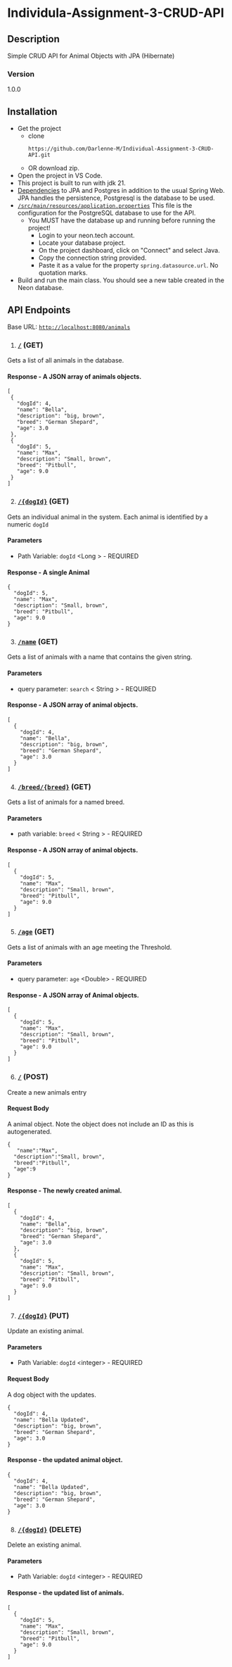 # Individula-Assignment-3-CRUD-API
## Description
Simple CRUD API for Animal Objects with JPA (Hibernate)

### Version
1.0.0

## Installation
- Get the project
    - clone
        ```
      https://github.com/Darlenne-M/Individual-Assignment-3-CRUD-API.git
        ```
    - OR download zip.
- Open the project in VS Code.
- This project is built to run with jdk 21.
- [Dependencies](https://github.com/Darlenne-M/Individual-Assignment-3-CRUD-API/blob/main/pom.xml) to JPA and Postgres in addition to the usual Spring Web. JPA handles the persistence, Postgresql is the database to be used.
- [`/src/main/resources/application.properties`](https://github.com/Darlenne-M/Individual-Assignment-3-CRUD-API/blob/main/src/main/resources/application.properties) This file  is the configuration for the PostgreSQL database to use for the API.
  - You MUST have the database up and running before running the project!
    - Login to your neon.tech account.
    - Locate your database project.
    - On the project dashboard, click on "Connect" and select Java.
    - Copy the connection string provided.
    - Paste it as a value for the property `spring.datasource.url`. No quotation marks.
- Build and run the main class. You should see a new table created in the Neon database.

## API Endpoints
Base URL: [`http://localhost:8080/animals`](http://localhost:8080/animals)


1. ### [`/`](http://localhost:8080/animals) (GET)
Gets a list of all animals in the database.

#### Response - A JSON array of animals objects.

 ```
[
  {
    "dogId": 4,
    "name": "Bella",
    "description": "big, brown",
    "breed": "German Shepard",
    "age": 3.0
  },
  {
    "dogId": 5,
    "name": "Max",
    "description": "Small, brown",
    "breed": "Pitbull",
    "age": 9.0
  }
]
```

2. ### [`/{dogId}`](http://localhost:8080/animals/5) (GET)
Gets an individual animal in the system. Each animal is identified by a numeric `dogId`

#### Parameters
- Path Variable: `dogId` &lt;Long &gt; - REQUIRED

#### Response - A single Animal

```
{
  "dogId": 5,
  "name": "Max",
  "description": "Small, brown",
  "breed": "Pitbull",
  "age": 9.0
}
```

3. ### [`/name`](http://localhost:8080/animals/name?key=Bella) (GET)
Gets a list of animals with a name that contains the given string.

#### Parameters
- query parameter: `search` &lt; String &gt; - REQUIRED

#### Response - A JSON array of animal objects.

```
[
  {
    "dogId": 4,
    "name": "Bella",
    "description": "big, brown",
    "breed": "German Shepard",
    "age": 3.0
  }
]
```

4. ### [`/breed/{breed}`](http://localhost:8080/animals/breed/Pitbull) (GET)
Gets a list of animals for a named breed.

#### Parameters
- path variable: `breed` &lt; String &gt; - REQUIRED

#### Response - A JSON array of animal objects.

```
[
  {
    "dogId": 5,
    "name": "Max",
    "description": "Small, brown",
    "breed": "Pitbull",
    "age": 9.0
  }
]
```
5. ### [`/age`](http://localhost:8080/animals/age?age=4) (GET)
Gets a list of animals with an age meeting the Threshold.

#### Parameters
- query parameter: `age` &lt;Double&gt; - REQUIRED

#### Response - A JSON array of Animal objects.

```
[
  {
    "dogId": 5,
    "name": "Max",
    "description": "Small, brown",
    "breed": "Pitbull",
    "age": 9.0
  }
]
```
6. ### [`/`](http://localhost:8080/animals) (POST)
Create  a new animals entry

#### Request Body
A animal object. Note the object does not include an ID as this is autogenerated.
```
{
   "name":"Max",
  "description":"Small, brown",
  "breed":"Pitbull",
  "age":9
}
```
#### Response - The newly created animal.

```
[
  {
    "dogId": 4,
    "name": "Bella",
    "description": "big, brown",
    "breed": "German Shepard",
    "age": 3.0
  },
  {
    "dogId": 5,
    "name": "Max",
    "description": "Small, brown",
    "breed": "Pitbull",
    "age": 9.0
  }
]
```

7. ### [`/{dogId}`](http://localhost:8080/animals/4) (PUT)
Update an existing animal.

#### Parameters
- Path Variable: `dogId` &lt;integer&gt; - REQUIRED

#### Request Body
A dog object with the updates.
```
{
  "dogId": 4,
  "name": "Bella Updated",
  "description": "big, brown",
  "breed": "German Shepard",
  "age": 3.0
}
```
#### Response - the updated animal object.
```
{
  "dogId": 4,
  "name": "Bella Updated",
  "description": "big, brown",
  "breed": "German Shepard",
  "age": 3.0
}
```

8. ### [`/{dogId}`](http://localhost:8080/animals/4) (DELETE)
Delete an existing animal.

#### Parameters
- Path Variable: `dogId` &lt;integer&gt; - REQUIRED

#### Response - the updated list of animals.
```
[
  {
    "dogId": 5,
    "name": "Max",
    "description": "Small, brown",
    "breed": "Pitbull",
    "age": 9.0
  }
]
```
